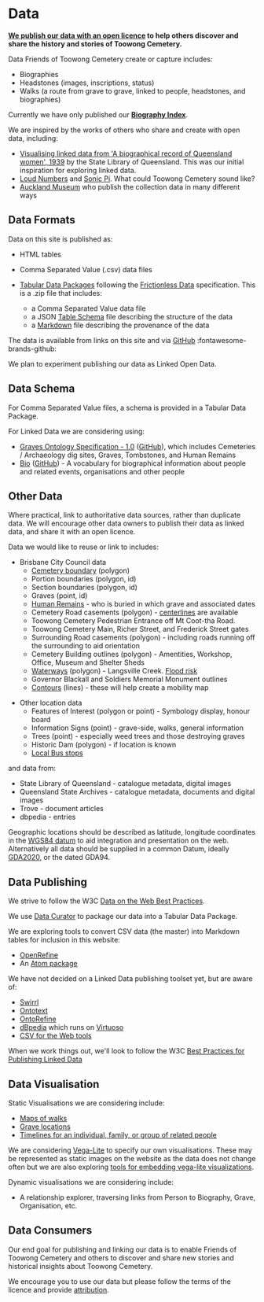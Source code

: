 #  Data

**[We publish our data with an open licence](legal.md) to help others discover and share the history and stories of Toowong Cemetery.**

Data Friends of Toowong Cemetery create or capture includes: 

- Biographies
- Headstones (images, inscriptions, status)
- Walks (a route from grave to grave, linked to people, headstones, and biographies)

Currently we have only published our **[Biography Index](../bios/index.md)**.


We are inspired by the works of others who share and create with open data, including:

- [Visualising linked data from 'A biographical record of Queensland women', 1939](https://www.slq.qld.gov.au/blog/visualising-linked-data-biographical-record-queensland-women-1939) by the State Library of Queensland. This was our initial inspiration for exploring linked data.
- [Loud Numbers](https://anchor.fm/loudnumbers/episodes/The-End-of-the-Road-e131bnl) and [Sonic Pi](https://sonic-pi.net). What could Toowong Cemetery sound like?
- [Auckland Museum](https://www.aucklandmuseum.com/discover/collections-online/our-data) who publish the collection data in many different ways

## Data Formats 

Data on this site is published as:

- HTML tables 
- Comma Separated Value (.csv) data files 
- [Tabular Data Packages](https://specs.frictionlessdata.io/tabular-data-package/) following the [Frictionless Data](https://frictionlessdata.io) specification. This is a .zip file that includes: 

    - a Comma Separated Value data file 
    - a JSON [Table Schema](https://specs.frictionlessdata.io/table-schema/) file describing the structure of the data 
    - a [Markdown](https://commonmark.org/help/) file describing the provenance of the data

The data is available from links on this site and via [GitHub](https://github.com/Stephen-Gates/fotc/tree/main/docs/assets/data) :fontawesome-brands-github:

We plan to experiment publishing our data as Linked Open Data. 

<!-- and provide it:

- as an RDF or JSON-LD data dump 
- via a [GraphQL](https://graphql.org) API 

-->

## Data Schema

For Comma Separated Value files, a schema is provided in a Tabular Data Package.

For Linked Data we are considering using:

- [Graves Ontology Specification - 1.0](https://rdf.muninn-project.org/ontologies/graves.html) ([GitHub](https://github.com/muninn/graves)), which includes Cemeteries / Archaeology dig sites, Graves, Tombstones, and Human Remains
- [Bio](https://vocab.org/bio/) ([GitHub](https://github.com/iand/vocab-bio)) - A vocabulary for biographical information about people and related events, organisations and other people


<!-- 
Data about graves could be linked to data about:

- People - [FOAF Vocabulary Specification](http://xmlns.com/foaf/spec/)
    - [Organisation](https://www.w3.org/TR/vocab-org/) 
        - [Military Ontology](http://rdf.muninn-project.org/ontologies/military.html) ([Github](https://github.com/muninn/military))
- [Bio](https://vocab.org/bio/) ([GitHub](https://github.com/iand/vocab-bio))
- News - [rNews](http://dev.iptc.org/rNews) but [perhaps another standard is more appropriate](http://dev.iptc.org/rNews-and-other-standards)
- [Geographic locations](https://www.w3.org/2003/01/geo/)
- [Geographic names](http://www.geonames.org/ontology/documentation.html)

-->

## Other Data

Where practical, link to authoritative data sources, rather than duplicate data. We will encourage other data owners to publish their data as linked data, and share it with an open licence. 

Data we would like to reuse or link to includes: 

- Brisbane City Council data
    - [Cemetery boundary](https://www.spatial-data.brisbane.qld.gov.au/datasets/d9879ce7dce842ce8d5d3b50e3b702bf_0/explore?location=-27.476664%2C152.985658%2C16.53) (polygon)
    - Portion boundaries (polygon, id)
    - Section boundaries (polygon, id)
    - Graves (point, id) 
    - [Human Remains](https://graves.brisbane.qld.gov.au) - who is buried in which grave and associated dates
    - Cemetery Road casements (polygon) - [centerlines](https://www.spatial-data.brisbane.qld.gov.au/datasets/46bbc7521e7949f68ef4b69d87e89ebc_0/explore?location=-27.475228%2C152.985532%2C15.84) are available
    - Toowong Cemetery Pedestrian Entrance off Mt Coot-tha Road.
    - Toowong Cemetery Main, Richer Street, and Frederick Street gates
    - Surrounding Road casements (polygon) - including roads running off the surrounding to aid orientation 
    - Cemetery Building outlines (polygon) - Amentities, Workshop, Office, Museum and Shelter Sheds 
    - [Waterways](https://www.spatial-data.brisbane.qld.gov.au/datasets/e0839d26d85a429c8f64669ba69cfae7_0/explore?location=-27.475527%2C152.983328%2C17.22) (polygon) - Langsville Creek. [Flood risk](https://www.data.brisbane.qld.gov.au/data/dataset/flood_awareness_overland_flow)
    - Governor Blackall and Soldiers Memorial Monument outlines
    - [Contours](https://www.data.brisbane.qld.gov.au/data/dataset/contours-2002) (lines) - these will help create a mobility map
<!--
    - Bridges, Culverts and open Drains (polygon)
-->

- Other location data       
    - Features of Interest (polygon or point) - Symbology display, honour board
    - Information Signs (point) - grave-side, walks, general information
    - Trees (point) - especially weed trees and those destroying graves
    - Historic Dam (polygon) - if location is known
    - [Local Bus stops](https://www.data.qld.gov.au/dataset/general-transit-feed-specification-gtfs-seq) 


and data from: 
        
- State Library of Queensland - catalogue metadata, digital images
- Queensland State Archives - catalogue metadata, documents and digital images
- Trove - document articles
- dbpedia - entries

Geographic locations should be described as latitude, longitude coordinates in the [WGS84 datum](https://www.spatial.nsw.gov.au/__data/assets/pdf_file/0008/224396/WGS84_and_Australias_misaligned_web-maps_Information_Sheet.pdf) to aid integration and presentation on the web. Alternatively all data should be supplied in a common Datum, ideally [GDA2020](https://www.icsm.gov.au/gda2020), or  the dated GDA94.


## Data Publishing 

We strive to follow the W3C [Data on the Web Best Practices](https://www.w3.org/TR/dwbp/).

We use [Data Curator](https://www.qcif.edu.au/news/data-curator-now-in-app-stores/) to package our data into a Tabular Data Package. 

We are exploring tools to convert CSV data (the master) into Markdown tables for inclusion in this website:

- [OpenRefine](https://openrefine.org)  
- An [Atom package](https://github.com/takezoe/atom-csv-markdown) 


We have not decided on a Linked Data publishing toolset yet, but are aware of: 

- [Swirrl](https://www.swirrl.com)
- [Ontotext](https://www.ontotext.com)
- [OntoRefine](https://graphdb.ontotext.com/documentation/free/loading-data-using-ontorefine.html)
- [dBpedia](https://www.dbpedia.org) which runs on [Virtuoso](https://virtuoso.openlinksw.com)
- [CSV for the Web tools](https://www.w3.org/TR/tabular-data-primer/)

When we work things out, we'll look to follow the W3C [Best Practices for Publishing Linked Data](https://www.w3.org/TR/ld-bp/)

## Data Visualisation

Static Visualisations we are considering include: 

- [Maps of walks](https://vega.github.io/vega-lite/examples/geo_line.html)
- [Grave locations](https://vega.github.io/vega-lite/examples/geo_layer.html)
- [Timelines for an individual, family, or group of related people](https://bl.ocks.org/jakevdp/1643ebb6853e76c32e47a969f415f3ea)

We are considering [Vega-Lite](https://vega.github.io/vega-lite/) to specify our own visualisations. These may be represented as static images on the website as the data does not change often but we are also exploring [tools for embedding vega-lite visualizations](https://vega.github.io/vega-lite/ecosystem.html#tools-for-embedding-vega-lite-visualizations).

Dynamic visualisations we are considering include:

- A relationship explorer, traversing links from Person to Biography, Grave, Organisation, etc. 


## Data Consumers

Our end goal for publishing and linking our data is to enable Friends of Toowong Cemetery and others to discover and share new stories and historical insights about Toowong Cemetery.

We encourage you to use our data but please follow the terms of the licence and provide [attribution](legal.md). 

<!-- 
We may encourage reuse of our data by participating in hack-a-thons (such as [GovHack](https://govhack.org)), and experiments with other organisations. 
-->
